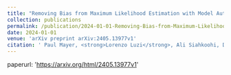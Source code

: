 ```yaml
---
title: "Removing Bias from Maximum Likelihood Estimation with Model Autophagy"
collection: publications
permalink: /publication/2024-01-01-Removing-Bias-from-Maximum-Likelihood-Estimation-with-Model-Autophagy
date: 2024-01-01
venue: 'arXiv preprint arXiv:2405.13977v1'
citation: ' Paul Mayer, <strong>Lorenzo Luzi</strong>, Ali Siahkoohi, Don H. Johnson, and Richard G. Baraniuk. <a href="https://arxiv.org/html/2405.13977v1">Removing Bias from Maximum Likelihood Estimation with Model Autophagy</a>. arXiv preprint arXiv:2405.13977v1, 2024.'
---
```

paperurl: 'https://arxiv.org/html/2405.13977v1'